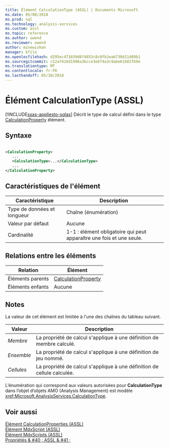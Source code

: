 ```yaml
---
title: Élément CalculationType (ASSL) | Documents Microsoft
ms.date: 05/08/2018
ms.prod: sql
ms.technology: analysis-services
ms.custom: assl
ms.topic: reference
ms.author: owend
ms.reviewer: owend
author: minewiskan
manager: kfile
ms.openlocfilehash: d295ec471039d6f4853c8c0fb1eab730d11d69b1
ms.sourcegitcommit: c12a7416d1996a3bcce3ebf4a3c9abe61b02fb9e
ms.translationtype: MT
ms.contentlocale: fr-FR
ms.lasthandoff: 05/10/2018
---
```

# <a name="calculationtype-element-assl"></a>Élément CalculationType (ASSL)
[!INCLUDE[ssas-appliesto-sqlas](../../../includes/ssas-appliesto-sqlas.md)]
  Décrit le type de calcul défini dans le type [CalculationProperty](../../../analysis-services/scripting/objects/calculationproperty-element-assl.md) élément.  
  
## <a name="syntax"></a>Syntaxe  
  
```xml  
  
<CalculationProperty>  
   ...  
   <CalculationType>...</CalculationType>  
   ...  
</CalculationProperty>  
```  
  
## <a name="element-characteristics"></a>Caractéristiques de l'élément  
  
|Caractéristique|Description|  
|--------------------|-----------------|  
|Type de données et longueur|Chaîne (énumération)|  
|Valeur par défaut|Aucune|  
|Cardinalité|1-1 : élément obligatoire qui peut apparaître une fois et une seule.|  
  
## <a name="element-relationships"></a>Relations entre les éléments  
  
|Relation|Élément|  
|------------------|-------------|  
|Éléments parents|[CalculationProperty](../../../analysis-services/scripting/objects/calculationproperty-element-assl.md)|  
|Éléments enfants|Aucune|  
  
## <a name="remarks"></a>Notes  
 La valeur de cet élément est limitée à l'une des chaînes du tableau suivant.  
  
|Valeur| Description|  
|-----------|-----------------|  
|*Membre*|La propriété de calcul s'applique à une définition de membre calculé.|  
|*Ensemble*|La propriété de calcul s'applique à une définition de jeu nommé.|  
|*Cellules*|La propriété de calcul s'applique à une définition de cellule calculée.|  
  
 L’énumération qui correspond aux valeurs autorisées pour **CalculationType** dans l’objet d’objets AMO (Analysis Management) est modèle <xref:Microsoft.AnalysisServices.CalculationType>.  
  
## <a name="see-also"></a>Voir aussi  
 [Élément CalculationProperties &#40;ASSL&#41;](../../../analysis-services/scripting/collections/calculationproperties-element-assl.md)   
 [Élément MdxScript &#40;ASSL&#41;](../../../analysis-services/scripting/objects/mdxscript-element-assl.md)   
 [Élément MdxScripts &#40;ASSL&#41;](../../../analysis-services/scripting/collections/mdxscripts-element-assl.md)   
 [Propriétés & #40 ; ASSL & #41 ;](../../../analysis-services/scripting/properties/properties-assl.md)  
  
  
